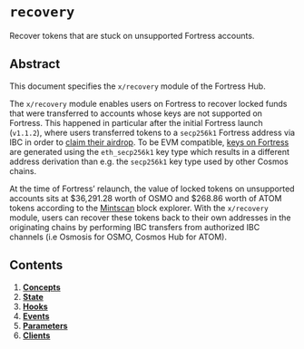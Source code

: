 <!--
order: 0
title: "Recovery Overview"
parent:
  title: "recovery"
-->

# `recovery`

Recover tokens that are stuck on unsupported Fortress accounts.

## Abstract

This document specifies the  `x/recovery` module of the Fortress Hub.

The `x/recovery` module enables users on Fortress to recover locked funds that were transferred to accounts whose keys are not supported on Fortress. This happened in particular after the initial Fortress launch (`v1.1.2`), where users transferred tokens to a `secp256k1` Fortress address via IBC in order to [claim their airdrop](https://fortress.dev/modules/claims/). To be EVM compatible, [keys on Fortress](https://fortress.dev/technical_concepts/accounts.html#fortress-accounts) are generated using the `eth_secp256k1` key type which results in a different address derivation than e.g. the `secp256k1` key type used by other Cosmos chains.

At the time of Fortress’ relaunch, the value of locked tokens on unsupported accounts sits at $36,291.28 worth of OSMO and $268.86 worth of ATOM tokens according to the [Mintscan](https://www.mintscan.io/fortress/assets) block explorer. With the `x/recovery` module, users can recover these tokens back to their own addresses in the originating chains by performing IBC transfers from authorized IBC channels (i.e Osmosis for OSMO, Cosmos Hub for ATOM).

## Contents

1. **[Concepts](01_concepts.md)**
2. **[State](02_state.md)**
3. **[Hooks](03_hooks.md)**
4. **[Events](04_events.md)**
5. **[Parameters](05_parameters.md)**
6. **[Clients](06_clients.md)**
